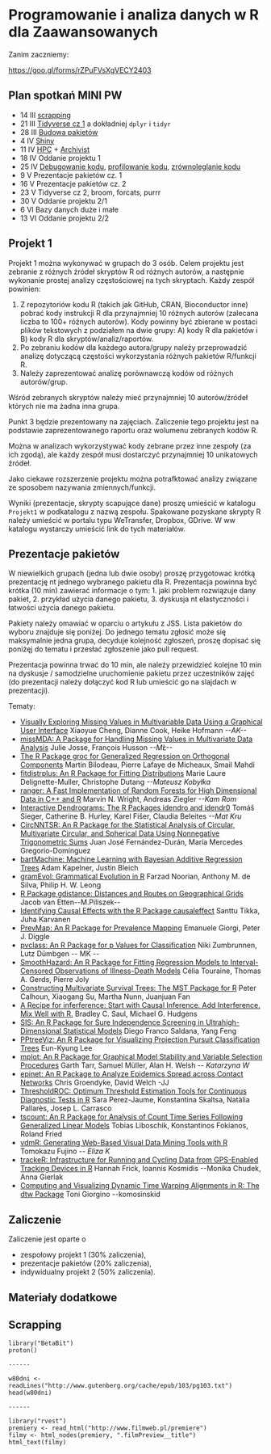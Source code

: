 # Programowanie i analiza danych w R dla Zaawansowanych

Zanim zaczniemy:

https://goo.gl/forms/rZPuFVsXgVECY2403


Plan spotka&#324; MINI PW
-------------------------

* 14 III [scrapping](https://pbiecek.gitbooks.io/przewodnik/content/Programowanie/jak_wczytywac_korpusy_tekstu.html)
* 21 III [Tidyverse cz 1](https://pbiecek.gitbooks.io/przewodnik/content/Programowanie/czyscic_przetwarzac.html) a dokładniej `dplyr` i `tidyr`
* 28 III [Budowa pakietów](https://pbiecek.gitbooks.io/przewodnik/content/Programowanie/pakiety/po_co.html)
* 4 IV [Shiny](https://pbiecek.gitbooks.io/przewodnik/content/Programowanie/jak_tworzyc_aplikajce.html)
* 11 IV [HPC](https://rawgit.com/pbiecek/RandBigData/master/MINI_2015/materialy/hpc/hpc.html) + [Archivist](https://pbiecek.gitbooks.io/przewodnik/content/Programowanie/pazury/archivist.html)
* 18 IV Oddanie projektu 1
* 25 IV [Debugowanie kodu](https://pbiecek.gitbooks.io/przewodnik/content/Programowanie/pazury/debugowanie.html), [profilowanie kodu](https://pbiecek.gitbooks.io/przewodnik/content/Programowanie/pazury/profilowanie.html), [zrównoleglanie kodu](https://pbiecek.gitbooks.io/przewodnik/content/Programowanie/pazury/rownolegle.html)
* 9 V Prezentacje pakietów cz. 1
* 16 V Prezentacje pakietów cz. 2
* 23 V Tidyverse cz 2, broom, forcats, purrr
* 30 V Oddanie projektu 2/1
* 6 VI Bazy danych duże i małe
* 13 VI Oddanie projektu 2/2


Projekt 1
---------

Projekt 1 można wykonywać w grupach do 3 osób.
Celem projektu jest zebranie z różnych źródeł skryptów R od różnych autorów, a następnie wykonanie prostej analizy częstościowej na tych skryptach.
Każdy zespół powinien:

1. Z repozytoriów kodu R (takich jak GitHub, CRAN, Bioconductor inne) pobrać kody instrukcji R dla przynajmniej 10 różnych autorów (zalecana liczba to 100+ różnych autorów). Kody powinny być zbierane w postaci plików tekstowych z podziałem na dwie grupy: A) kody R dla pakietów i B) kody R dla skryptów/analiz/raportów.
2. Po zebraniu kodów dla każdego autora/grupy należy przeprowadzić analizę dotyczącą częstości wykorzystania różnych pakietów R/funkcji R.
3. Należy zaprezentować analizę porównawczą kodów od różnych autorów/grup.

Wśród zebranych skryptów należy mieć przynajmniej 10 autorów/źródeł których nie ma żadna inna grupa.

Punkt 3 będzie prezentowany na zajęciach. Zaliczenie tego projektu jest na podstawie zaprezentowanego raportu oraz wolumenu zebranych kodów R.

Można w analizach wykorzystywać kody zebrane przez inne zespoły (za ich zgodą), ale każdy zespół musi dostarczyć przynajmniej 10 unikatowych źródeł.

Jako ciekawe rozszerzenie projektu można potrafktować analizy związane ze sposobem nazywania zmiennych/funkcji.

Wyniki (prezentacje, skrypty scapujące dane) proszę umieścić w katalogu `Projekt1` w podkatalogu z nazwą zespołu. Spakowane pozyskane skrypty R należy umieścić w portalu typu WeTransfer, Dropbox, GDrive. W ww katalogu wystarczy umieścić link do tych materiałów.


Prezentacje pakietów
--------------------

W niewielkich grupach (jedna lub dwie osoby) proszę przygotowac krótką prezentację nt jednego wybranego pakietu dla R. Prezentacja powinna być krótka (10 min) zawierać informacje o tym: 1. jaki problem rozwiązuje dany pakiet, 2. przykład użycia danego pakietu, 3. dyskusja nt elastyczności i łatwości użycia danego pakietu.

Pakiety należy omawiać w oparciu o artykułu z JSS. Lista pakietów do wyboru znajduje się poniżej. Do jednego tematu zgłosić może się maksymalnie jedna grupa, decyduje kolejność zgłoszeń, proszę dopisać się poniżęj do tematu i przesłać zgłoszenie jako pull request.

Prezentacja powinna trwać do 10 min, ale należy przewidzieć kolejne 10 min na dyskusje / samodzielne uruchomienie pakietu przez uczestników zajęć (do prezentacji należy dołączyć kod R lub umieścić go na slajdach w prezentacji).

Tematy:

* [Visually Exploring Missing Values in Multivariable Data Using a Graphical User Interface](https://www.jstatsoft.org/article/view/v068i06) Xiaoyue Cheng, Dianne Cook, Heike Hofmann *--AK--*
* [missMDA: A Package for Handling Missing Values in Multivariate Data Analysis](https://www.jstatsoft.org/article/view/v070i01) Julie Josse, François Husson *--MŁ--*
* [The R Package groc for Generalized Regression on Orthogonal Components](https://www.jstatsoft.org/article/view/v065i01) Martin Bilodeau, Pierre Lafaye de Micheaux, Smail Mahdi
* [fitdistrplus: An R Package for Fitting Distributions](https://www.jstatsoft.org/article/view/v064i04) Marie Laure Delignette-Muller, Christophe Dutang *--Mateusz Kobyłka*
* [ranger: A Fast Implementation of Random Forests for High Dimensional Data in C++ and R](https://www.jstatsoft.org/article/view/v077i01) Marvin N. Wright, Andreas Ziegler *--Kam Rom*
* [Interactive Dendrograms: The R Packages idendro and idendr0](https://www.jstatsoft.org/article/view/v076i10) Tomáš Sieger, Catherine B. Hurley, Karel Fišer, Claudia Beleites      *--Mat Kru*
* [CircNNTSR: An R Package for the Statistical Analysis of Circular, Multivariate Circular, and Spherical Data Using Nonnegative Trigonometric Sums](https://www.jstatsoft.org/article/view/v070i06) Juan José Fernández-Durán, María Mercedes Gregorio-Domínguez
* [bartMachine: Machine Learning with Bayesian Additive Regression Trees](https://www.jstatsoft.org/article/view/v070i04) Adam Kapelner, Justin Bleich
* [gramEvol: Grammatical Evolution in R](https://www.jstatsoft.org/article/view/v071i01) Farzad Noorian, Anthony M. de Silva, Philip H. W. Leong
* [R Package gdistance: Distances and Routes on Geographical Grids](https://www.jstatsoft.org/article/view/v076i13) Jacob van Etten--M.Piliszek--
* [Identifying Causal Effects with the R Package causaleffect](https://www.jstatsoft.org/article/view/v076i12) Santtu Tikka, Juha Karvanen
* [PrevMap: An R Package for Prevalence Mapping](https://www.jstatsoft.org/article/view/v078i08) Emanuele Giorgi, Peter J. Diggle
* [pvclass: An R Package for p Values for Classification](https://www.jstatsoft.org/article/view/v078i04) Niki Zumbrunnen, Lutz Dümbgen -- MK --
* [SmoothHazard: An R Package for Fitting Regression Models to Interval-Censored Observations of Illness-Death Models](https://www.jstatsoft.org/article/view/v079i07)
Célia Touraine, Thomas A. Gerds, Pierre Joly
* [Constructing Multivariate Survival Trees: The MST Package for R](https://www.jstatsoft.org/article/view/v083i12) Peter Calhoun, Xiaogang Su, Martha Nunn, Juanjuan Fan
* [A Recipe for inferference: Start with Causal Inference. Add Interference. Mix Well with R.](https://www.jstatsoft.org/article/view/v082i02) Bradley C. Saul, Michael G. Hudgens
* [SIS: An R Package for Sure Independence Screening in Ultrahigh-Dimensional Statistical Models](https://www.jstatsoft.org/article/view/v083i02) Diego Franco Saldana, Yang Feng
* [PPtreeViz: An R Package for Visualizing Projection Pursuit Classification Trees](https://www.jstatsoft.org/article/view/v083i08) Eun-Kyung Lee
* [mplot: An R Package for Graphical Model Stability and Variable Selection Procedures](https://www.jstatsoft.org/article/view/v083i09) Garth Tarr, Samuel Müller, Alan H. Welsh *-- Katarzyna W*
* [epinet: An R Package to Analyze Epidemics Spread across Contact Networks](https://www.jstatsoft.org/article/view/v083i11) Chris Groendyke, David Welch -JJ
* [ThresholdROC: Optimum Threshold Estimation Tools for Continuous Diagnostic Tests in R](https://www.jstatsoft.org/article/view/v082i04) Sara Perez-Jaume, Konstantina Skaltsa, Natàlia Pallarès, Josep L. Carrasco
* [tscount: An R Package for Analysis of Count Time Series Following Generalized Linear Models](https://www.jstatsoft.org/article/view/v082i05) Tobias Liboschik, Konstantinos Fokianos, Roland Fried
* [vdmR: Generating Web-Based Visual Data Mining Tools with R](https://www.jstatsoft.org/article/view/v082i06) Tomokazu Fujino *-- Eliza K* 
* [trackeR: Infrastructure for Running and Cycling Data from GPS-Enabled Tracking Devices in R](https://www.jstatsoft.org/article/view/v082i07) Hannah Frick, Ioannis Kosmidis --Monika Chudek, Anna Gierlak
* [Computing and Visualizing Dynamic Time Warping Alignments in R: The dtw Package](https://www.jstatsoft.org/article/view/v031i07) Toni Giorgino --komosinskid


Zaliczenie
----------

Zaliczenie jest oparte o 

* zespołowy projekt 1 (30% zaliczenia), 
* prezentacje pakietów (20% zaliczenia),
*  indywidualny projekt 2 (50% zaliczenia).


Materiały dodatkowe
-------------------

## Scrapping

```
library("BetaBit")
proton()

------

w80dni <- readLines("http://www.gutenberg.org/cache/epub/103/pg103.txt")
head(w80dni)

------

library("rvest")
premiery <- read_html("http://www.filmweb.pl/premiere")
filmy <- html_nodes(premiery, ".filmPreview__title")
html_text(filmy)
```
